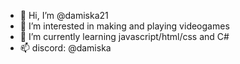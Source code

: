 - 👋 Hi, I’m @damiska21
- 👀 I’m interested in making and playing videogames
- 🌱 I’m currently learning javascript/html/css and C#
- 📫 discord: @damiska
